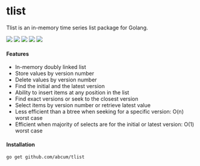 # tlist

Tlist is an in-memory time series list package for Golang.

[![](https://img.shields.io/circleci/token/2dc3aeee87f95b35fb9229f88dce56f01e6b4159/project/abcum/tlist/master.svg?style=flat-square)](https://circleci.com/gh/abcum/tlist) [![](https://img.shields.io/badge/status-alpha-ff00bb.svg?style=flat-square)](https://github.com/abcum/tlist) [![](https://img.shields.io/badge/godoc-reference-blue.svg?style=flat-square)](https://godoc.org/github.com/abcum/tlist) [![](https://goreportcard.com/badge/github.com/abcum/tlist?style=flat-square)](https://goreportcard.com/report/github.com/abcum/tlist) [![](https://img.shields.io/badge/license-Apache_License_2.0-00bfff.svg?style=flat-square)](https://github.com/abcum/tlist) 

#### Features

- In-memory doubly linked list
- Store values by version number
- Delete values by version number
- Find the initial and the latest version
- Ability to insert items at any position in the list
- Find exact versions or seek to the closest version
- Select items by version number or retrieve latest value
- Less efficient than a btree when seeking for a specific version: O(n) worst case
- Efficient when majority of selects are for the initial or latest version: O(1) worst case

#### Installation

```bash
go get github.com/abcum/tlist
```
